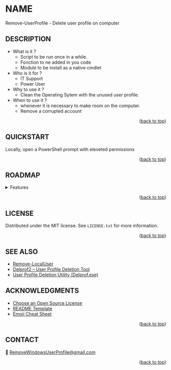 <!-- Back to top link -->
<a name="readme-top"></a>
<!--

<!-- NAME -->
# NAME
Remove-UserProfile - Delete user profile on computer

<!-- ABOUT THE PROJECT -->
## DESCRIPTION

* What is it ?
    - Script to be run once in a while.
    - Fonction to ne added in you code
    - Module to be install as a native cmdlet
* Who is it for ?
    - IT Support
    - Power User
* Why to use it ?
    - Clean the Operating Sytem with the unused user profile.
* When to use it ?
    - whenever it is necessary to make room on the computer.
    - Remove a corrupted account
    
 <p align="right">(<a href="#readme-top">back to top</a>)</p>
 
<!-- Getting Started -->
## QUICKSTART
Locally, open a PowerShell prompt with eleveted permissions

 <p align="right">(<a href="#readme-top">back to top</a>)</p>

<!-- ROADMAP -->
## ROADMAP

<details>
<summary> Features </summary>

- [ ] Windows
    - [x] Script
    - [ ] Function
    
</details>

<p align="right">(<a href="#readme-top">back to top</a>)</p>


<!-- LICENSE -->
## LICENSE

Distributed under the MIT license. See `LICENSE.txt` for more information.

<p align="right">(<a href="#readme-top">back to top</a>)</p>



<!-- ACKNOWLEDGMENTS -->
## SEE ALSO
* [Remove-LocalUser](https://learn.microsoft.com/en-gb/powershell/module/microsoft.powershell.localaccounts/remove-localuser)
* [Delprof2 – User Profile Deletion Tool](https://helgeklein.com/free-tools/delprof2-user-profile-deletion-tool)
* [User Profile Deletion Utility (Delprof.exe)](https://www.microsoft.com/en-us/download/details.aspx?id=5405) 


<!-- ACKNOWLEDGMENTS -->
## ACKNOWLEDGMENTS
* [Choose an Open Source License](https://choosealicense.com)
* [README Template](https://github.com/othneildrew/Best-README-Template)
* [Emoji Cheat Sheet](https://github.com/ikatyang/emoji-cheat-sheet)

<p align="right">(<a href="#readme-top">back to top</a>)</p>

<!-- CONTACT -->
## CONTACT

:e-mail: RemoveWindowsUserProfile@gmail.com

<p align="right">(<a href="#readme-top">back to top</a>)</p>
